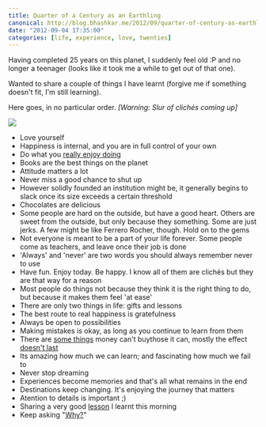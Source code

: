 ```yaml
---
title: Quarter of a Century as an Earthling
canonical: http://blog.bhashkar.me/2012/09/quarter-of-century-as-earthling.html
date: "2012-09-04 17:35:00"
categories: [life, experience, love, twenties]
---
```

Having completed 25 years on this planet, I suddenly feel old :P and no longer a teenager (looks like it took me a while to get out of that one).<span class="more"></span>

Wanted to share a couple of things I have learnt (forgive me if something doesn't fit, I'm still learning).

Here goes, in no particular order. _[Warning: Slur of clichés coming up]_

![](http://i.imgur.com/t6UCFOI.jpg)


- Love yourself
- Happiness is internal, and you are in full control of your own
- Do what you [really enjoy doing](http://danshipper.com/love-is-right-in-front-of-you)
- Books are the best things on the planet
- Attitude matters a lot
- Never miss a good chance to shut up
- However solidly founded an institution might be, it generally begins to slack once its size exceeds a certain threshold
- Chocolates are delicious
- Some people are hard on the outside, but have a good heart. Others are sweet from the outside, but only because they something. Some are just jerks. A few might be like Ferrero Rocher, though. Hold on to the gems</li>
- Not everyone is meant to be a part of your life forever. Some people come as teachers, and leave once their job is done
- 'Always' and 'never' are two words you should always remember never to use
- Have fun. Enjoy today. Be happy. I know all of them are clichés but they are that way for a reason
- Most people do things not because they think it is the right thing to do, but because it makes them feel 'at ease'
- There are only two things in life: gifts and lessons
- The best route to real happiness is gratefulness
- Always be open to possibilities
- Making mistakes is okay, as long as you continue to learn from them
- There are [some things](http://www.quora.com/Being-Wealthy/What-are-some-things-that-money-cant-buy) money can't buythose it can, mostly the effect [doesn't last](http://www.quora.com/Wealthy-People-and-Families/What-does-it-feel-like-to-be-a-self-made-millionaire-under-the-age-of-25)
- Its amazing how much we can learn; and fascinating how much we fail to
- Never stop dreaming
- Experiences become memories and that's all what remains in the end
- Destinations keep changing. It's enjoying the journey that matters
- Atention to details is important ;)
- Sharing a very good [lesson](http://danshipper.com/159185755) I learnt this morning
- Keep asking "[Why?](http://www.youtube.com/watch?v=4VdO7LuoBzM)"